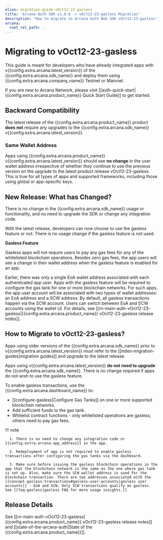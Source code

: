 ```yaml
---
alias: migration-guide-vOct12-23-gasless
title: 'Arcana Auth SDK v1.0.8 -> vOct12-23-gasless Migration'
description: 'How to migrate to Arcana Auth Web SDK vOct12-23-gasless'
arcana:
  root_rel_path: ..
---
```


# Migrating to vOct12-23-gasless

This guide is meant for developers who have already integrated apps with v{{config.extra.arcana.latest_version}} of the {{config.extra.arcana.sdk_name}} and deploy them using {{config.extra.arcana.company_name}} Testnet or Mainnet.

If you are new to Arcana Network, please visit [[auth-quick-start|{{config.extra.arcana.product_name}} Quick Start Guide]] to get started.

## Backward Compatibility

The latest release of the {{config.extra.arcana.product_name}} product **does not** require any upgrades to the {{config.extra.arcana.sdk_name}} v{{config.extra.arcana.latest_version}}.

### Same Wallet Address

Apps using {{config.extra.arcana.product_name}} v{{config.extra.arcana.latest_version}} should see **no change** in the user wallet address irrespective of whether they continue to use the previous version on the upgrade to the latest product release vOct12-23-gasless. This is true for all types of apps and supported frameworks, including those using global or app-specific keys.

## New Release: What has Changed?

There is no change in the {{config.extra.arcana.sdk_name}} usage or functionality, and no need to upgrade the SDK or change any integration code.

With the latest release, developers can now choose to use the gasless feature or not. There is no usage change if the gasless feature is not used.

**Gasless Feature** 

Gasless apps will not require users to pay any gas fees for any of the whitelisted blockchain operations. Besides zero gas fees, the app users will see a change in their wallet address when the gasless feature is enabled for an app.

Earlier, there was only a single EoA wallet address associated with each authenticated app user. Apps with the gasless feature will be required to configure the gas tank for one or more blockchain networks. For such apps, the app user account will be associated with two types of wallet addresses: an EoA address and a SCW address. By default, all gasless transactions happen via the SCW account. Users can switch between EoA and SCW accounts using the wallet UI. For details, see [[rn-main-auth-vOct12-23-gasless|{{config.extra.arcana.product_name}} vOct12-23-gasless release notes]].

## How to Migrate to vOct12-23-gasless?

Apps using older versions of the {{config.extra.arcana.sdk_name}} prior to v{{config.extra.arcana.latest_version}} must refer to the [[index-migration-guides|migration guides]] and upgrade to the latest release.

Apps using v{{config.extra.arcana.latest_version}} **do not need to upgrade** the {{config.extra.arcana.sdk_name}}. There is no change required if apps do not wish to use the gasless feature. 

To enable gasless transactions, use the {{config.extra.arcana.dashboard_name}} to:

* [[configure-gasless|Configure Gas Tanks]] on one or more supported blockchain networks.
* Add sufficient funds to the gas tank.
* Whitelist contract functions - only whitelisted operations are gasless, others need to pay gas fees.

!!! note

      1. There is no need to change any integration code or {{config.extra.arcana.app_address}} in the app. 
      
      2. Redeployment of app is not required to enable gasless transactions after configuring the gas tanks via the dashboard.
      
      3. Make sure before issuing the gasless blockchain operations in the app that the blockchain network is the same as the one where gas tank is set up. Also, make sure the SCW wallet address is used for the blockchain transaction. There are two addresses associated with the [[concept-gasless-transactions#gasless-user-accounts|gasless user accounts]] - EoA and SCW. Only SCW transactions qualify as gasless. See [[faq-gasless|gasless FAQ for more usage insights.]]

## Release Details

See [[rn-main-auth-vOct12-23-gasless|{{config.extra.arcana.product_name}} vOct12-23-gasless release notes]] and [[state-of-the-arcana-auth|State of the {{config.extra.arcana.product_name}}]].
